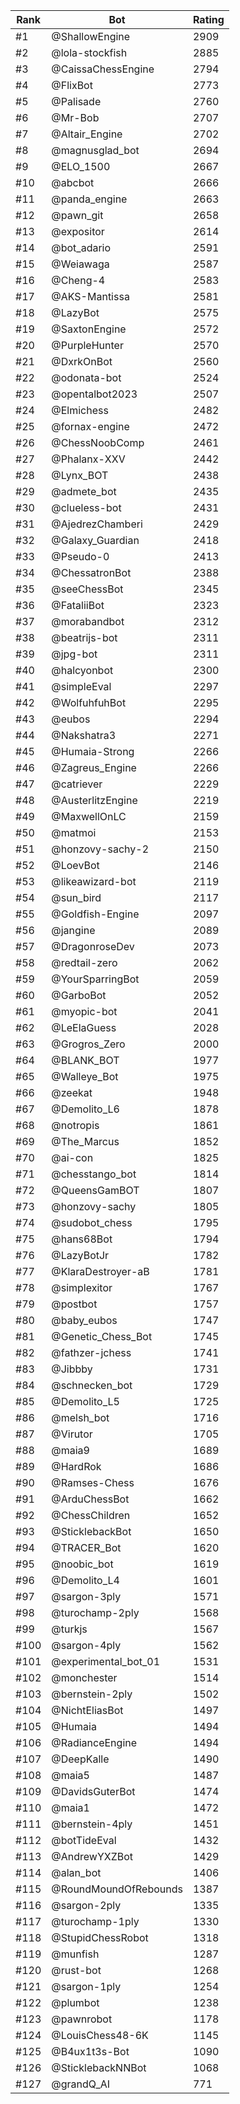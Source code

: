 Rank|Bot|Rating
---|---|---
#1|@ShallowEngine|2909
#2|@lola-stockfish|2885
#3|@CaissaChessEngine|2794
#4|@FlixBot|2773
#5|@Palisade|2760
#6|@Mr-Bob|2707
#7|@Altair_Engine|2702
#8|@magnusglad_bot|2694
#9|@ELO_1500|2667
#10|@abcbot|2666
#11|@panda_engine|2663
#12|@pawn_git|2658
#13|@expositor|2614
#14|@bot_adario|2591
#15|@Weiawaga|2587
#16|@Cheng-4|2583
#17|@AKS-Mantissa|2581
#18|@LazyBot|2575
#19|@SaxtonEngine|2572
#20|@PurpleHunter|2570
#21|@DxrkOnBot|2560
#22|@odonata-bot|2524
#23|@opentalbot2023|2507
#24|@Elmichess|2482
#25|@fornax-engine|2472
#26|@ChessNoobComp|2461
#27|@Phalanx-XXV|2442
#28|@Lynx_BOT|2438
#29|@admete_bot|2435
#30|@clueless-bot|2431
#31|@AjedrezChamberi|2429
#32|@Galaxy_Guardian|2418
#33|@Pseudo-0|2413
#34|@ChessatronBot|2388
#35|@seeChessBot|2345
#36|@FataliiBot|2323
#37|@morabandbot|2312
#38|@beatrijs-bot|2311
#39|@jpg-bot|2311
#40|@halcyonbot|2300
#41|@simpleEval|2297
#42|@WolfuhfuhBot|2295
#43|@eubos|2294
#44|@Nakshatra3|2271
#45|@Humaia-Strong|2266
#46|@Zagreus_Engine|2266
#47|@catriever|2229
#48|@AusterlitzEngine|2219
#49|@MaxwellOnLC|2159
#50|@matmoi|2153
#51|@honzovy-sachy-2|2150
#52|@LoevBot|2146
#53|@likeawizard-bot|2119
#54|@sun_bird|2117
#55|@Goldfish-Engine|2097
#56|@jangine|2089
#57|@DragonroseDev|2073
#58|@redtail-zero|2062
#59|@YourSparringBot|2059
#60|@GarboBot|2052
#61|@myopic-bot|2041
#62|@LeElaGuess|2028
#63|@Grogros_Zero|2000
#64|@BLANK_BOT|1977
#65|@Walleye_Bot|1975
#66|@zeekat|1948
#67|@Demolito_L6|1878
#68|@notropis|1861
#69|@The_Marcus|1852
#70|@ai-con|1825
#71|@chesstango_bot|1814
#72|@QueensGamBOT|1807
#73|@honzovy-sachy|1805
#74|@sudobot_chess|1795
#75|@hans68Bot|1794
#76|@LazyBotJr|1782
#77|@KlaraDestroyer-aB|1781
#78|@simplexitor|1767
#79|@postbot|1757
#80|@baby_eubos|1747
#81|@Genetic_Chess_Bot|1745
#82|@fathzer-jchess|1741
#83|@Jibbby|1731
#84|@schnecken_bot|1729
#85|@Demolito_L5|1725
#86|@melsh_bot|1716
#87|@Virutor|1705
#88|@maia9|1689
#89|@HardRok|1686
#90|@Ramses-Chess|1676
#91|@ArduChessBot|1662
#92|@ChessChildren|1652
#93|@SticklebackBot|1650
#94|@TRACER_Bot|1620
#95|@noobic_bot|1619
#96|@Demolito_L4|1601
#97|@sargon-3ply|1571
#98|@turochamp-2ply|1568
#99|@turkjs|1567
#100|@sargon-4ply|1562
#101|@experimental_bot_01|1531
#102|@monchester|1514
#103|@bernstein-2ply|1502
#104|@NichtEliasBot|1497
#105|@Humaia|1494
#106|@RadianceEngine|1494
#107|@DeepKalle|1490
#108|@maia5|1487
#109|@DavidsGuterBot|1474
#110|@maia1|1472
#111|@bernstein-4ply|1451
#112|@botTideEval|1432
#113|@AndrewYXZBot|1429
#114|@alan_bot|1406
#115|@RoundMoundOfRebounds|1387
#116|@sargon-2ply|1335
#117|@turochamp-1ply|1330
#118|@StupidChessRobot|1318
#119|@munfish|1287
#120|@rust-bot|1268
#121|@sargon-1ply|1254
#122|@plumbot|1238
#123|@pawnrobot|1178
#124|@LouisChess48-6K|1145
#125|@B4ux1t3s-Bot|1090
#126|@SticklebackNNBot|1068
#127|@grandQ_AI|771
